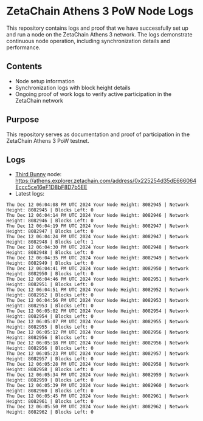 # ZetaChain Athens 3 PoW Node Logs
This repository contains logs and proof that we have successfully set up and run a node on the ZetaChain Athens 3 network. The logs demonstrate continuous node operation, including synchronization details and performance.

## Contents
- Node setup information
- Synchronization logs with block height details
- Ongoing proof of work logs to verify active participation in the ZetaChain network

## Purpose
This repository serves as documentation and proof of participation in the ZetaChain Athens 3 PoW testnet.

## Logs

- [Third Bunny](https://thirdbunny.xyz/) node: https://athens.explorer.zetachain.com/address/0x225254d35dE666064Eccc5ce16eF1D8bF8D7b5EE
- Latest logs:
```
Thu Dec 12 06:04:08 PM UTC 2024 Your Node Height: 8082945 | Network Height: 8082945 | Blocks Left: 0
Thu Dec 12 06:04:14 PM UTC 2024 Your Node Height: 8082946 | Network Height: 8082946 | Blocks Left: 0
Thu Dec 12 06:04:19 PM UTC 2024 Your Node Height: 8082947 | Network Height: 8082947 | Blocks Left: 0
Thu Dec 12 06:04:24 PM UTC 2024 Your Node Height: 8082947 | Network Height: 8082948 | Blocks Left: 1
Thu Dec 12 06:04:30 PM UTC 2024 Your Node Height: 8082948 | Network Height: 8082948 | Blocks Left: 0
Thu Dec 12 06:04:35 PM UTC 2024 Your Node Height: 8082949 | Network Height: 8082949 | Blocks Left: 0
Thu Dec 12 06:04:41 PM UTC 2024 Your Node Height: 8082950 | Network Height: 8082950 | Blocks Left: 0
Thu Dec 12 06:04:46 PM UTC 2024 Your Node Height: 8082951 | Network Height: 8082951 | Blocks Left: 0
Thu Dec 12 06:04:51 PM UTC 2024 Your Node Height: 8082952 | Network Height: 8082952 | Blocks Left: 0
Thu Dec 12 06:04:56 PM UTC 2024 Your Node Height: 8082953 | Network Height: 8082953 | Blocks Left: 0
Thu Dec 12 06:05:02 PM UTC 2024 Your Node Height: 8082954 | Network Height: 8082954 | Blocks Left: 0
Thu Dec 12 06:05:07 PM UTC 2024 Your Node Height: 8082955 | Network Height: 8082955 | Blocks Left: 0
Thu Dec 12 06:05:12 PM UTC 2024 Your Node Height: 8082956 | Network Height: 8082956 | Blocks Left: 0
Thu Dec 12 06:05:18 PM UTC 2024 Your Node Height: 8082956 | Network Height: 8082956 | Blocks Left: 0
Thu Dec 12 06:05:23 PM UTC 2024 Your Node Height: 8082957 | Network Height: 8082957 | Blocks Left: 0
Thu Dec 12 06:05:28 PM UTC 2024 Your Node Height: 8082958 | Network Height: 8082958 | Blocks Left: 0
Thu Dec 12 06:05:34 PM UTC 2024 Your Node Height: 8082959 | Network Height: 8082959 | Blocks Left: 0
Thu Dec 12 06:05:39 PM UTC 2024 Your Node Height: 8082960 | Network Height: 8082960 | Blocks Left: 0
Thu Dec 12 06:05:45 PM UTC 2024 Your Node Height: 8082961 | Network Height: 8082961 | Blocks Left: 0
Thu Dec 12 06:05:50 PM UTC 2024 Your Node Height: 8082962 | Network Height: 8082962 | Blocks Left: 0
```
